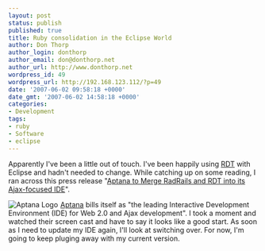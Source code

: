```yaml
---
layout: post
status: publish
published: true
title: Ruby consolidation in the Eclipse World
author: Don Thorp
author_login: donthorp
author_email: don@donthorp.net
author_url: http://www.donthorp.net
wordpress_id: 49
wordpress_url: http://192.168.123.112/?p=49
date: '2007-06-02 09:58:18 +0000'
date_gmt: '2007-06-02 14:58:18 +0000'
categories:
- Development
tags:
- ruby
- Software
- eclipse
---
```

<p>Apparently I've been a little out of touch. I've been happily using <a href="http://rubyeclipse.sourceforge.net/">RDT</a> with Eclipse and hadn't needed to change. While catching up on some reading, I ran across this press release &quot;<a href="http://www.aptana.org/rdt.html">Aptana to Merge RadRails and RDT into its Ajax-focused IDE</a>&quot;.</p>
<p><img src="http://www.aptana.org/images/aptana_ide.gif" alt="Aptana Logo" style="padding-right:5px;float:left;"><a href="http://www.aptana.org/">Aptana</a> bills itself as "the leading Interactive Development Environment (IDE) for Web 2.0 and Ajax development". I took a moment and watched their screen cast and have to say it looks like a good start. As soon as I need to update my IDE again, I'll look at switching over. For now, I'm going to keep pluging away with my current version.</p>
